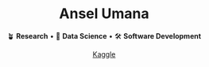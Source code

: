 <div align="center">

# Ansel Umana

🪴 **Research** •
🧪 **Data Science** •
🛠️ **Software Development**

[Kaggle][kaggle]

</div>

[kaggle]: https://kaggle.com/circeukan
